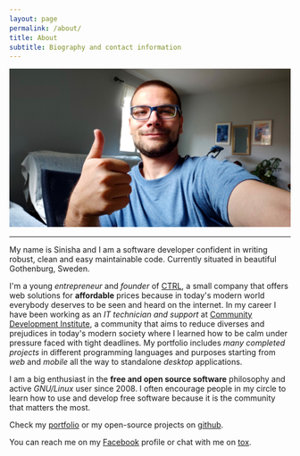 ```yaml
---
layout: page
permalink: /about/
title: About
subtitle: Biography and contact information
---
```

![Personal Photo][me]

------

My name is Sinisha and I am a software developer confident in writing robust, clean and easy maintainable code. Currently situated in beautiful Gothenburg, Sweden.

I'm a young *entrepreneur* and *founder* of [CTRL][ctrl], a small company that offers web solutions for **affordable** prices because in today's modern world everybody deserves to be seen and heard on the internet. In my career I have been working as an *IT technician and support* at [Community Development Institute][cdi], a community that aims to reduce diverses and prejudices in today's modern society where I learned how to be calm under pressure faced with tight deadlines. My portfolio includes *many completed projects* in different programming languages and purposes starting from *web* and *mobile* all the way to standalone *desktop* applications. 

I am a big enthusiast in the **free and open source software** philosophy and active *GNU/Linux* user since 2008. I often encourage people in my circle to learn how to use and develop free software because it is the community that matters the most.

Check my [portfolio]({{site.url}}/portfolio) or my open-source projects on [github][github]. 

You can reach me on my [Facebook](fb.me/sini6a.info) profile or chat with me on [tox](tox:FE9C0193DEF672B9A55C522E05BD148BF2209896519BF667FA80365156D7B32469D0F1ECC950).


[me]: /assets/images/me.jpg
[ctrl]: https://ctrl.mk
[cdi]: https://irz.org.mk
[email]: mailto:me@sini6a.info
[instagram]: http://instagram.com/sini6a
[facebook]: https://facebook.com/sini6a.info
[github]: https://github.com/sini6a
[linkedin]: https://www.linkedin.com/in/sinisha-stojchevski-071447167/

[ tox ]: FE9C0193DEF672B9A55C522E05BD148BF2209896519BF667FA80365156D7B32469D0F1ECC950 